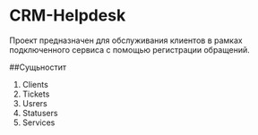# CRM-Helpdesk
Проект предназначен для обслуживания клиентов в рамках подключенного сервиса с помощью регистрации обращений.

##Сущьностит
1. Clients
2. Tickets
3. Usrers
4. Statusers
5. Services 
